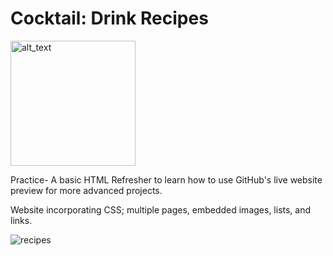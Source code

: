 # Cocktail:  Drink Recipes

[<img alt="alt_text" width="200px" src="https://user-images.githubusercontent.com/91037796/151677330-45b4ed2a-5db8-47a2-9c05-832b1df206fb.png" />](https://mike11199.github.io/Recipes-Project/)

Practice- A basic HTML Refresher to learn how to use GitHub's live website preview for more advanced projects.

Website incorporating CSS;  multiple pages, embedded images, lists, and links.


![recipes](https://user-images.githubusercontent.com/91037796/151679229-16c6e2f8-7d13-46ac-abac-da1409141a77.png)
